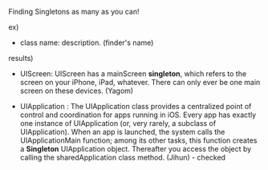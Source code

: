 
Finding Singletons as many as you can!

ex)

- class name: description. (finder's name)

results)
- UIScreen: UIScreen has a mainScreen **singleton**, which refers to the screen on your iPhone, iPad, whatever. 
  There can only ever be one main screen on these devices. (Yagom)

- UIApplication : The UIApplication class provides a centralized point of control and coordination for apps running in iOS. 
Every app has exactly one instance of UIApplication (or, very rarely, a subclass of UIApplication). 
When an app is launched, the system calls the UIApplicationMain function; 
among its other tasks, this function creates a **Singleton** UIApplication object. 
Thereafter you access the object by calling the sharedApplication class method. (Jihun) - checked
